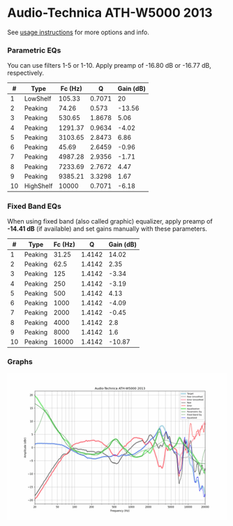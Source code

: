 # Audio-Technica ATH-W5000 2013
See [usage instructions](https://github.com/jaakkopasanen/AutoEq#usage) for more options and info.

### Parametric EQs
You can use filters 1-5 or 1-10. Apply preamp of -16.80 dB or -16.77 dB, respectively.

|   # | Type      |   Fc (Hz) |      Q |   Gain (dB) |
|-----|-----------|-----------|--------|-------------|
|   1 | LowShelf  |    105.33 | 0.7071 |       20    |
|   2 | Peaking   |     74.26 | 0.573  |      -13.56 |
|   3 | Peaking   |    530.65 | 1.8678 |        5.06 |
|   4 | Peaking   |   1291.37 | 0.9634 |       -4.02 |
|   5 | Peaking   |   3103.65 | 2.8473 |        6.86 |
|   6 | Peaking   |     45.69 | 2.6459 |       -0.96 |
|   7 | Peaking   |   4987.28 | 2.9356 |       -1.71 |
|   8 | Peaking   |   7233.69 | 2.7672 |        4.47 |
|   9 | Peaking   |   9385.21 | 3.3298 |        1.67 |
|  10 | HighShelf |  10000    | 0.7071 |       -6.18 |

### Fixed Band EQs
When using fixed band (also called graphic) equalizer, apply preamp of **-14.41 dB** (if available) and set gains manually with these parameters.

|   # | Type    |   Fc (Hz) |      Q |   Gain (dB) |
|-----|---------|-----------|--------|-------------|
|   1 | Peaking |     31.25 | 1.4142 |       14.02 |
|   2 | Peaking |     62.5  | 1.4142 |        2.35 |
|   3 | Peaking |    125    | 1.4142 |       -3.34 |
|   4 | Peaking |    250    | 1.4142 |       -3.19 |
|   5 | Peaking |    500    | 1.4142 |        4.13 |
|   6 | Peaking |   1000    | 1.4142 |       -4.09 |
|   7 | Peaking |   2000    | 1.4142 |       -0.45 |
|   8 | Peaking |   4000    | 1.4142 |        2.8  |
|   9 | Peaking |   8000    | 1.4142 |        1.6  |
|  10 | Peaking |  16000    | 1.4142 |      -10.87 |

### Graphs
![](./Audio-Technica%20ATH-W5000%202013.png)
